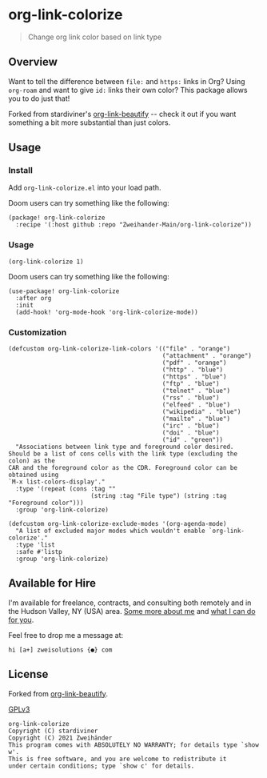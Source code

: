 # org-link-colorize

> Change org link color based on link type

## Overview

Want to tell the difference between `file:` and `https:` links in Org? Using `org-roam` and want to give `id:` links their own color? This package allows you to do just that!

Forked from stardiviner's [org-link-beautify](https://github.com/stardiviner/org-link-beautify) -- check it out if you want something a bit more substantial than just colors.

## Usage

### Install

Add `org-link-colorize.el` into your load path.

Doom users can try something like the following:

```elisp
(package! org-link-colorize
  :recipe '(:host github :repo "Zweihander-Main/org-link-colorize"))
```

### Usage

```elisp
(org-link-colorize 1)
```

Doom users can try something like the following:

```elisp
(use-package! org-link-colorize
  :after org
  :init
  (add-hook! 'org-mode-hook 'org-link-colorize-mode))
```

### Customization

```elisp
(defcustom org-link-colorize-link-colors '(("file" . "orange")
                                           ("attachment" . "orange")
                                           ("pdf" . "orange")
                                           ("http" . "blue")
                                           ("https" . "blue")
                                           ("ftp" . "blue")
                                           ("telnet" . "blue")
                                           ("rss" . "blue")
                                           ("elfeed" . "blue")
                                           ("wikipedia" . "blue")
                                           ("mailto" . "blue")
                                           ("irc" . "blue")
                                           ("doi" . "blue")
                                           ("id" . "green"))
  "Associations between link type and foreground color desired.
Should be a list of cons cells with the link type (excluding the colon) as the
CAR and the foreground color as the CDR. Foreground color can be obtained using
`M-x list-colors-display'."
  :type '(repeat (cons :tag ""
                       (string :tag "File type") (string :tag "Foreground color")))
  :group 'org-link-colorize)
```

```elisp
(defcustom org-link-colorize-exclude-modes '(org-agenda-mode)
  "A list of excluded major modes which wouldn't enable `org-link-colorize'."
  :type 'list
  :safe #'listp
  :group 'org-link-colorize)
```

## Available for Hire

I'm available for freelance, contracts, and consulting both remotely and in the Hudson Valley, NY (USA) area. [Some more about me](https://www.zweisolutions.com/about.html) and [what I can do for you](https://www.zweisolutions.com/services.html).

Feel free to drop me a message at:

```
hi [a+] zweisolutions {●} com
```

## License

Forked from [org-link-beautify](https://github.com/stardiviner/org-link-beautify).

[GPLv3](./LICENSE)

    org-link-colorize
    Copyright (C) stardiviner
    Copyright (C) 2021 Zweihänder
    This program comes with ABSOLUTELY NO WARRANTY; for details type `show w'.
    This is free software, and you are welcome to redistribute it
    under certain conditions; type `show c' for details.
